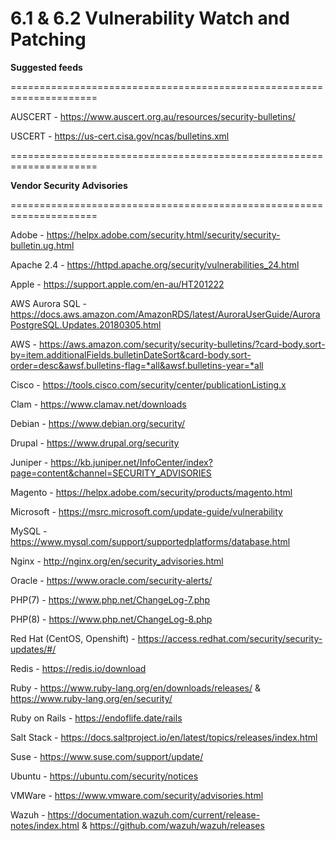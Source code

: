 # 6.1 & 6.2 Vulnerability Watch and Patching

**Suggested feeds**

=====================================================================

AUSCERT - https://www.auscert.org.au/resources/security-bulletins/

USCERT - https://us-cert.cisa.gov/ncas/bulletins.xml

=====================================================================

**Vendor Security Advisories**

=====================================================================

Adobe - https://helpx.adobe.com/security.html/security/security-bulletin.ug.html

Apache 2.4 - https://httpd.apache.org/security/vulnerabilities_24.html

Apple - https://support.apple.com/en-au/HT201222

AWS Aurora SQL -	https://docs.aws.amazon.com/AmazonRDS/latest/AuroraUserGuide/AuroraPostgreSQL.Updates.20180305.html

AWS -	https://aws.amazon.com/security/security-bulletins/?card-body.sort-by=item.additionalFields.bulletinDateSort&card-body.sort-order=desc&awsf.bulletins-flag=*all&awsf.bulletins-year=*all

Cisco - https://tools.cisco.com/security/center/publicationListing.x

Clam - https://www.clamav.net/downloads

Debian - https://www.debian.org/security/

Drupal - https://www.drupal.org/security

Juniper - https://kb.juniper.net/InfoCenter/index?page=content&channel=SECURITY_ADVISORIES

Magento - https://helpx.adobe.com/security/products/magento.html

Microsoft - https://msrc.microsoft.com/update-guide/vulnerability

MySQL - https://www.mysql.com/support/supportedplatforms/database.html

Nginx - http://nginx.org/en/security_advisories.html

Oracle - https://www.oracle.com/security-alerts/

PHP(7) - https://www.php.net/ChangeLog-7.php

PHP(8) - https://www.php.net/ChangeLog-8.php

Red Hat (CentOS, Openshift) -	https://access.redhat.com/security/security-updates/#/

Redis - https://redis.io/download

Ruby - https://www.ruby-lang.org/en/downloads/releases/ & https://www.ruby-lang.org/en/security/

Ruby on Rails - https://endoflife.date/rails

Salt Stack - https://docs.saltproject.io/en/latest/topics/releases/index.html

Suse - https://www.suse.com/support/update/

Ubuntu - https://ubuntu.com/security/notices

VMWare - https://www.vmware.com/security/advisories.html

Wazuh - https://documentation.wazuh.com/current/release-notes/index.html & https://github.com/wazuh/wazuh/releases
